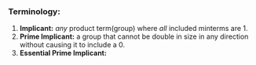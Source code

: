 ### Terminology:
1. **Implicant:** *any* product term(group) where *all* included minterms are 1.
2. **Prime Implicant:** a group that cannot be double in size in any direction without causing it to include a 0.
3. **Essential Prime Implicant:** 